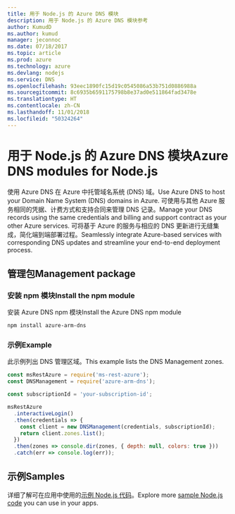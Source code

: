 ```yaml
---
title: 用于 Node.js 的 Azure DNS 模块
description: 用于 Node.js 的 Azure DNS 模块参考
author: KumudD
ms.author: kumud
manager: jeconnoc
ms.date: 07/18/2017
ms.topic: article
ms.prod: azure
ms.technology: azure
ms.devlang: nodejs
ms.service: DNS
ms.openlocfilehash: 93eec1890fc15d19c0545086a53b751d0886988a
ms.sourcegitcommit: 8c6935b6591175798b8e37ad0e511864fad3478e
ms.translationtype: HT
ms.contentlocale: zh-CN
ms.lasthandoff: 11/01/2018
ms.locfileid: "50324264"
---
```

# <a name="azure-dns-modules-for-nodejs"></a><span data-ttu-id="2a238-103">用于 Node.js 的 Azure DNS 模块</span><span class="sxs-lookup"><span data-stu-id="2a238-103">Azure DNS modules for Node.js</span></span>

<span data-ttu-id="2a238-104">使用 Azure DNS 在 Azure 中托管域名系统 (DNS) 域。</span><span class="sxs-lookup"><span data-stu-id="2a238-104">Use Azure DNS to host your Domain Name System (DNS) domains in Azure.</span></span> <span data-ttu-id="2a238-105">可使用与其他 Azure 服务相同的凭据、计费方式和支持合同来管理 DNS 记录。</span><span class="sxs-lookup"><span data-stu-id="2a238-105">Manage your DNS records using the same credentials and billing and support contract as your other Azure services.</span></span> <span data-ttu-id="2a238-106">可将基于 Azure 的服务与相应的 DNS 更新进行无缝集成，简化端到端部署过程。</span><span class="sxs-lookup"><span data-stu-id="2a238-106">Seamlessly integrate Azure-based services with corresponding DNS updates and streamline your end-to-end deployment process.</span></span>

## <a name="management-package"></a><span data-ttu-id="2a238-107">管理包</span><span class="sxs-lookup"><span data-stu-id="2a238-107">Management package</span></span>

### <a name="install-the-npm-module"></a><span data-ttu-id="2a238-108">安装 npm 模块</span><span class="sxs-lookup"><span data-stu-id="2a238-108">Install the npm module</span></span>

<span data-ttu-id="2a238-109">安装 Azure DNS npm 模块</span><span class="sxs-lookup"><span data-stu-id="2a238-109">Install the Azure DNS npm module</span></span>

```bash
npm install azure-arm-dns
```

### <a name="example"></a><span data-ttu-id="2a238-110">示例</span><span class="sxs-lookup"><span data-stu-id="2a238-110">Example</span></span>

<span data-ttu-id="2a238-111">此示例列出 DNS 管理区域。</span><span class="sxs-lookup"><span data-stu-id="2a238-111">This example lists the DNS Management zones.</span></span>

```javascript
const msRestAzure = require('ms-rest-azure');
const DNSManagement = require('azure-arm-dns');

const subscriptionId = 'your-subscription-id';

msRestAzure
  .interactiveLogin()
  .then(credentials => {
    const client = new DNSManagement(credentials, subscriptionId);
    return client.zones.list();
  })
  .then(zones => console.dir(zones, { depth: null, colors: true }))
  .catch(err => console.log(err));
```

## <a name="samples"></a><span data-ttu-id="2a238-112">示例</span><span class="sxs-lookup"><span data-stu-id="2a238-112">Samples</span></span>

<span data-ttu-id="2a238-113">详细了解可在应用中使用的[示例 Node.js 代码](https://azure.microsoft.com/resources/samples/?platform=nodejs)。</span><span class="sxs-lookup"><span data-stu-id="2a238-113">Explore more [sample Node.js code](https://azure.microsoft.com/resources/samples/?platform=nodejs) you can use in your apps.</span></span>

